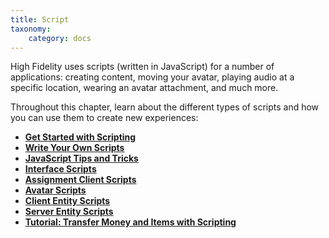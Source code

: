 ```yaml
---
title: Script
taxonomy:
    category: docs
---
```


High Fidelity uses scripts (written in JavaScript) for a number of applications: creating content, moving your avatar, playing audio at a specific location, wearing an avatar attachment, and much more. 

Throughout this chapter, learn about the different types of scripts and how you can use them to create new experiences: 

* [**Get Started with Scripting**](./get-started-with-scripting)
* [**Write Your Own Scripts**](./write-scripts)
* [**JavaScript Tips and Tricks**](./js-tips)
* [**Interface Scripts**](./interface-scripts)
* [**Assignment Client Scripts**](./assignment-client-scripts)
* [**Avatar Scripts**](./avatar-scripts)
* [**Client Entity Scripts**](./client-entity-scripts)
* [**Server Entity Scripts**](./server-entity-scripts)
* [**Tutorial: Transfer Money and Items with Scripting**](./transfer-hfc-tutorial)

